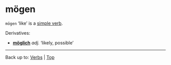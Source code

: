 # mögen

`mögen` ‘like’ is a [simple verb](../../index.md).

Derivatives:
- **[möglich](../../../adjectives/m/moe/moeglich.md)** *adj.* ‘likely, possible’

----

Back up to: [Verbs](../../index.md) | [Top](../../../index.md)
